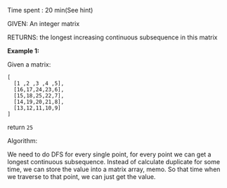 Time spent :  20 min(See hint)

GIVEN: An integer matrix

RETURNS: the longest increasing continuous subsequence in this matrix



**Example 1:**

Given a matrix:

```
[
  [1 ,2 ,3 ,4 ,5],
  [16,17,24,23,6],
  [15,18,25,22,7],
  [14,19,20,21,8],
  [13,12,11,10,9]
]
```

return `25`



Algorithm:

We need to do DFS for every single point, for every point we can get a longest continuous subsequence. Instead of calculate duplicate for some time, we can store the value into a matrix array, memo. So that time when we traverse to that point, we can just get the value.
